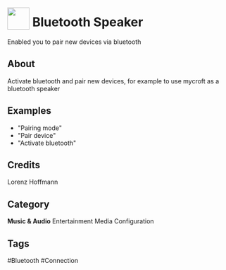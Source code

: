 # <img src="https://raw.githack.com/FortAwesome/Font-Awesome/master/svgs/solid/volume-up.svg" card_color="#22A7F0" width="50" height="50" style="vertical-align:bottom"/> Bluetooth Speaker
Enabled you to pair new devices via bluetooth

## About
Activate bluetooth and pair new devices, for example to use mycroft as a bluetooth speaker

## Examples
* "Pairing mode"
* "Pair device"
* "Activate bluetooth"

## Credits
Lorenz Hoffmann

## Category
**Music & Audio**
Entertainment
Media
Configuration

## Tags
#Bluetooth
#Connection

